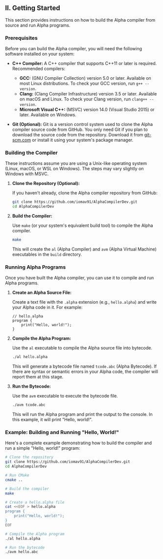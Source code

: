 ## II. Getting Started

This section provides instructions on how to build the Alpha compiler from source and run Alpha programs.

### Prerequisites

Before you can build the Alpha compiler, you will need the following software installed on your system:

*   **C++ Compiler:** A C++ compiler that supports C++11 or later is required.  Recommended compilers:
    *   **GCC:** (GNU Compiler Collection) version 5.0 or later.  Available on most Linux distributions.  To check your GCC version, run `g++ --version`.
    *   **Clang:** (Clang Compiler Infrastructure) version 3.5 or later.  Available on macOS and Linux.  To check your Clang version, run `clang++ --version`.
    *   **Microsoft Visual C++:** (MSVC) version 14.0 (Visual Studio 2015) or later.  Available on Windows.

*   **Git (Optional):**  Git is a version control system used to clone the Alpha compiler source code from GitHub.  You only need Git if you plan to download the source code from the repository.  Download it from [git-scm.com](https://git-scm.com/downloads) or install it using your system's package manager.

### Building the Compiler

These instructions assume you are using a Unix-like operating system (Linux, macOS, or WSL on Windows).  The steps may vary slightly on Windows with MSVC.

1.  **Clone the Repository (Optional):**

    If you haven't already, clone the Alpha compiler repository from GitHub:

    ```bash
    git clone https://github.com/iomav91/AlphaCompilerDev.git
    cd AlphaCompilerDev
    ```

2.  **Build the Compiler:**

    Use `make` (or your system's equivalent build tool) to compile the Alpha compiler.

    ```bash
    make
    ```

    This will create the `al` (Alpha Compiler) and `avm` (Alpha Virtual Machine) executables in the `build` directory.

### Running Alpha Programs

Once you have built the Alpha compiler, you can use it to compile and run Alpha programs.

1.  **Create an Alpha Source File:**

    Create a text file with the `.alpha` extension (e.g., `hello.alpha`) and write your Alpha code in it.  For example:

    ```alpha
    // hello.alpha
    program {
        print("Hello, world!");
    }
    ```

2.  **Compile the Alpha Program:**

    Use the `al` executable to compile the Alpha source file into bytecode.

    ```bash
    ./al hello.alpha
    ```

    This will generate a bytecode file named `tcode.abc` (Alpha Bytecode).  If there are syntax or semantic errors in your Alpha code, the compiler will report them at this stage.

3.  **Run the Bytecode:**

    Use the `avm` executable to execute the bytecode file.

    ```bash
    ./avm tcode.abc
    ```

    This will run the Alpha program and print the output to the console.  In this example, it will print "Hello, world!".

### Example: Building and Running "Hello, World!"

Here's a complete example demonstrating how to build the compiler and run a simple "Hello, world!" program:

```bash
# Clone the repository
git clone https://github.com/iomav91/AlphaCompilerDev.git
cd AlphaCompilerDev

# Run CMake
cmake ..

# Build the compiler
make

# Create a hello.alpha file
cat <<EOF > hello.alpha
program {
    print("Hello, world!");
}
EOF

# Compile the Alpha program
./al hello.alpha

# Run the bytecode
./avm hello.abc
